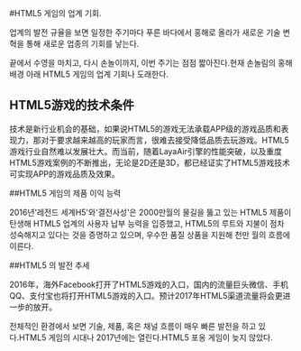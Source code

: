 #HTML5 게임의 업계 기회.



업계의 발전 규율을 보면 일정한 주기마다 푸른 바다에서 홍해로 올라가 새로운 기술 변혁을 통해 새로운 업종의 기회를 낳는다.



끝에서 수영을 마치고, 다시 손놀이까지, 이번 주기는 점점 짧아진다.현재 손놀림의 홍해 배경 아래 HTML5 게임의 업계 기회나 도래한다.



## HTML5游戏的技术条件


​        技术是新行业机会的基础，如果说HTML5的游戏无法承载APP级的游戏品质和表现力，那对于要求越来越高的玩家而言，很难去接受降低品质去玩游戏。HTML5游戏行业自然难以发展壮大。而当前，随着LayaAir引擎的性能突破，以及重度HTML5游戏案例的不断推出，无论是2D还是3D，都已经证实了HTML5游戏技术可实现APP的游戏品质及效果。





##HTML5 게임의 제품 이익 능력

2016년'레전드 세계H5'와'결전사성'은 2000만월의 물길을 뚫고 있는 HTML5 제품이 탄생해 HTML5 업계의 사용자 납부 능력을 입증했고, HTML5의 루트와 지불이 점차 성숙해지고 있다는 것을 증명하고 있으며, 우수한 품질 상품을 지원해 천만 월의 흐름에 이른다.





##HTML5 의 발전 추세


​        2016年，海外Facebook打开了HTML5游戏的入口，国内的流量巨头微信、手机QQ、支付宝也将打开HTML5游戏的入口。预计2017年HTML5渠道流量将会更进一步的放开。

전체적인 환경에서 보면 기술, 제품, 혹은 채널 흐름이 매우 빠른 발전을 하고 있다.HTML5 게임의 시대나 2017년에는 열린다.HTML5 포옹 게임이 늦지 않았다.
